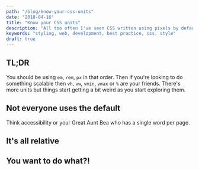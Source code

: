 ```yaml
---
path: "/blog/know-your-css-units"
date: "2018-04-16"
title: "Know your CSS units"
description: "All too often I've seen CSS written using pixels by default, but is this really the way things should be?"
keywords: "styling, web, development, best practice, css, style"
draft: true
---
```


## TL;DR

You should be using `em`, `rem`, `px` in that order. Then if you're looking to do something scalable then `vh`, `vw`, `vmin`, `vmax` or `%` are your friends. There's more units but things start getting a bit weird as you start exploring them.

## Not everyone uses the default

Think accessibility or your Great Aunt Bea who has a single word per page.

## It's all relative



## You want to do what?!